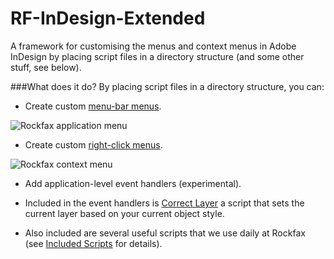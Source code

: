 RF-InDesign-Extended
====================

A framework for customising the menus and context menus in Adobe InDesign by placing script files in a directory structure (and some other stuff, see below).

###What does it do?
By placing script files in a directory structure, you can:
* Create custom [menu-bar menus](https://github.com/ryecroft/RF-InDesign-Extended/wiki/menu-bar-menus).

![Rockfax application menu](https://github.com/ryecroft/RF-InDesign-Extended/wiki/images/rockfax-menu-in-indesign.png)

* Create custom [right-click menus](https://github.com/ryecroft/RF-InDesign-Extended/wiki/right-click-menus).

![Rockfax context menu](https://github.com/ryecroft/RF-InDesign-Extended/wiki/images/rockfax-context-menu.jpg)

* Add application-level event handlers (experimental).

* Included in the event handlers is [Correct Layer](https://github.com/ryecroft/RF-InDesign-Extended/wiki/correct-layer) a script that sets the current layer based on your current object style.
* Also included are several useful scripts that we use daily at Rockfax (see [Included Scripts](https://github.com/ryecroft/RF-InDesign-Extended/wiki/included-scripts) for details).
